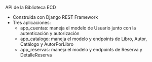 API de la Biblioteca ECD

- Construida con Django REST Framework
- Tres aplicaciones:
  - app_cuentas: maneja el modelo de Usuario junto con la autenticación y autorización
  - app_catalogo: maneja el modelo y endpoints de Libro, Autor, Catálogo y AutorPorLibro
  - app_reservas: maneja el modelo y endpoints de Reserva y DetalleReserva